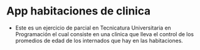 # App habitaciones de clinica
- Este es un ejercicio de parcial en Tecnicatura Universitaria en Programación el cual consiste en una clinica que lleva el control de los promedios de edad de los internados que hay en las habitaciones.
